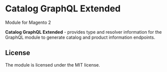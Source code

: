 # Catalog GraphQL Extended

Module for Magento 2

**Catalog GraphQL Extended** - provides type and resolver information for the GraphQL module
to generate catalog and product information endpoints.

## License

The module is licensed under the MIT license.

